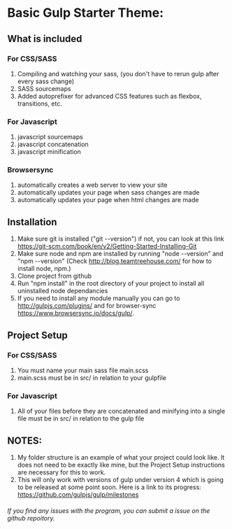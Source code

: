 # Basic Gulp Starter Theme:
## What is included
### For CSS/SASS
 1. Compiling and watching your sass, (you don't have to rerun gulp after every sass change)
 2. SASS sourcemaps
 3. Added autoprefixer for advanced CSS features such as flexbox, transitions, etc.

### For Javascript
1. javascript sourcemaps
2. javascript concatenation
3. javascript minification

### Browsersync
1. automatically creates a web server to view your site
2. automatically updates your page when sass changes are made
3. automatically updates your page when html changes are made

## Installation
1. Make sure git is installed ("git --version") if not, you can look at this link https://git-scm.com/book/en/v2/Getting-Started-Installing-Git
1. Make sure node and npm are installed by running "node --version" and "npm --version"
(Check http://blog.teamtreehouse.com/ for how to install node, npm.)
1. Clone project from github
2. Run "npm install" in the root directory of your project to install all uninstalled node dependancies
3. If you need to install any module manually you can go to http://gulpjs.com/plugins/ and for browser-sync https://www.browsersync.io/docs/gulp/.

## Project Setup
### For CSS/SASS
1. You must name your main sass file main.scss
2. main.scss must be in src/ in relation to your gulpfile

### For Javascript
1. All of your files before they are concatenated and minifying into a single file must be in src/ in relation to the gulp file

## NOTES:
1. My folder structure is an example of what your project could look like. It does not need  to be exactly like mine, but the Project Setup instructions are necessary for this to work.
2. This will only work with versions of gulp under version 4 which is going to be released at some point soon. Here is a link to its progress: https://github.com/gulpjs/gulp/milestones

###### If you find any issues with the program, you can submit a issue on the github repoitory.

